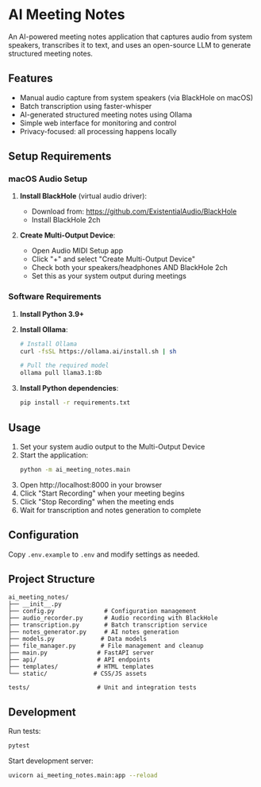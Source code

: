 # AI Meeting Notes

An AI-powered meeting notes application that captures audio from system speakers, transcribes it to text, and uses an open-source LLM to generate structured meeting notes.

## Features

- Manual audio capture from system speakers (via BlackHole on macOS)
- Batch transcription using faster-whisper
- AI-generated structured meeting notes using Ollama
- Simple web interface for monitoring and control
- Privacy-focused: all processing happens locally

## Setup Requirements

### macOS Audio Setup

1. **Install BlackHole** (virtual audio driver):
   - Download from: https://github.com/ExistentialAudio/BlackHole
   - Install BlackHole 2ch

2. **Create Multi-Output Device**:
   - Open Audio MIDI Setup app
   - Click "+" and select "Create Multi-Output Device"
   - Check both your speakers/headphones AND BlackHole 2ch
   - Set this as your system output during meetings

### Software Requirements

1. **Install Python 3.9+**
2. **Install Ollama**:
   ```bash
   # Install Ollama
   curl -fsSL https://ollama.ai/install.sh | sh
   
   # Pull the required model
   ollama pull llama3.1:8b
   ```

3. **Install Python dependencies**:
   ```bash
   pip install -r requirements.txt
   ```

## Usage

1. Set your system audio output to the Multi-Output Device
2. Start the application:
   ```bash
   python -m ai_meeting_notes.main
   ```
3. Open http://localhost:8000 in your browser
4. Click "Start Recording" when your meeting begins
5. Click "Stop Recording" when the meeting ends
6. Wait for transcription and notes generation to complete

## Configuration

Copy `.env.example` to `.env` and modify settings as needed.

## Project Structure

```
ai_meeting_notes/
├── __init__.py
├── config.py              # Configuration management
├── audio_recorder.py      # Audio recording with BlackHole
├── transcription.py       # Batch transcription service
├── notes_generator.py     # AI notes generation
├── models.py             # Data models
├── file_manager.py       # File management and cleanup
├── main.py              # FastAPI server
├── api/                 # API endpoints
├── templates/           # HTML templates
└── static/             # CSS/JS assets

tests/                   # Unit and integration tests
```

## Development

Run tests:
```bash
pytest
```

Start development server:
```bash
uvicorn ai_meeting_notes.main:app --reload
```